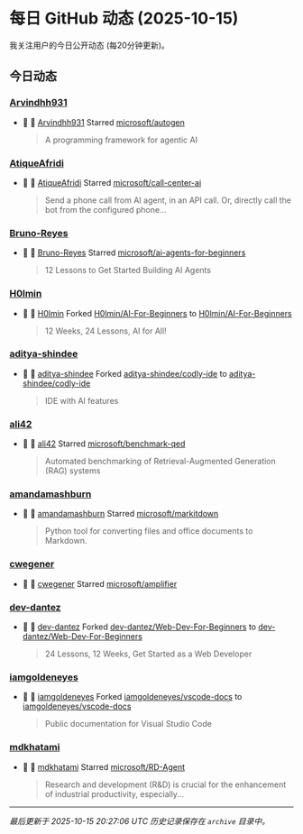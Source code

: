 # 每日 GitHub 动态 (2025-10-15)

我关注用户的今日公开动态 (每20分钟更新)。

## 今日动态

### [Arvindhh931](https://github.com/Arvindhh931)
- 🌟 👤 [Arvindhh931](https://github.com/Arvindhh931) Starred [microsoft/autogen](https://github.com/microsoft/autogen)
  > A programming framework for agentic AI

### [AtiqueAfridi](https://github.com/AtiqueAfridi)
- 🌟 👤 [AtiqueAfridi](https://github.com/AtiqueAfridi) Starred [microsoft/call-center-ai](https://github.com/microsoft/call-center-ai)
  > Send a phone call from AI agent, in an API call. Or, directly call the bot from the configured phone...

### [Bruno-Reyes](https://github.com/Bruno-Reyes)
- 🌟 👤 [Bruno-Reyes](https://github.com/Bruno-Reyes) Starred [microsoft/ai-agents-for-beginners](https://github.com/microsoft/ai-agents-for-beginners)
  > 12 Lessons to Get Started Building AI Agents

### [H0lmin](https://github.com/H0lmin)
- 🍴 👤 [H0lmin](https://github.com/H0lmin) Forked [H0lmin/AI-For-Beginners](https://github.com/H0lmin/AI-For-Beginners) to [H0lmin/AI-For-Beginners](https://github.com/H0lmin/AI-For-Beginners)
  > 12 Weeks, 24 Lessons, AI for All!

### [aditya-shindee](https://github.com/aditya-shindee)
- 🍴 👤 [aditya-shindee](https://github.com/aditya-shindee) Forked [aditya-shindee/codly-ide](https://github.com/aditya-shindee/codly-ide) to [aditya-shindee/codly-ide](https://github.com/aditya-shindee/codly-ide)
  > IDE with AI features

### [ali42](https://github.com/ali42)
- 🌟 👤 [ali42](https://github.com/ali42) Starred [microsoft/benchmark-qed](https://github.com/microsoft/benchmark-qed)
  > Automated benchmarking of Retrieval-Augmented Generation (RAG) systems

### [amandamashburn](https://github.com/amandamashburn)
- 🌟 👤 [amandamashburn](https://github.com/amandamashburn) Starred [microsoft/markitdown](https://github.com/microsoft/markitdown)
  > Python tool for converting files and office documents to Markdown.

### [cwegener](https://github.com/cwegener)
- 🌟 👤 [cwegener](https://github.com/cwegener) Starred [microsoft/amplifier](https://github.com/microsoft/amplifier)

### [dev-dantez](https://github.com/dev-dantez)
- 🍴 👤 [dev-dantez](https://github.com/dev-dantez) Forked [dev-dantez/Web-Dev-For-Beginners](https://github.com/dev-dantez/Web-Dev-For-Beginners) to [dev-dantez/Web-Dev-For-Beginners](https://github.com/dev-dantez/Web-Dev-For-Beginners)
  > 24 Lessons, 12 Weeks, Get Started as a Web Developer

### [iamgoldeneyes](https://github.com/iamgoldeneyes)
- 🍴 👤 [iamgoldeneyes](https://github.com/iamgoldeneyes) Forked [iamgoldeneyes/vscode-docs](https://github.com/iamgoldeneyes/vscode-docs) to [iamgoldeneyes/vscode-docs](https://github.com/iamgoldeneyes/vscode-docs)
  > Public documentation for Visual Studio Code

### [mdkhatami](https://github.com/mdkhatami)
- 🌟 👤 [mdkhatami](https://github.com/mdkhatami) Starred [microsoft/RD-Agent](https://github.com/microsoft/RD-Agent)
  > Research and development (R&D) is crucial for the enhancement of industrial productivity, especially...


---
*最后更新于 2025-10-15 20:27:06 UTC*
*历史记录保存在 `archive` 目录中。*
